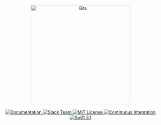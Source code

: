 <p align="center">
    <img src="https://cloud.githubusercontent.com/assets/1342803/24857620/3d672e56-1de9-11e7-9cb5-63033e8d560e.png" width="320" alt="Bits">
    <br>
    <br>
    <a href="http://docs.vapor.codes/bits/package">
        <img src="http://img.shields.io/badge/read_the-docs-92A8D1.svg" alt="Documentation">
    </a>
    <a href="http://vapor.team">
        <img src="http://vapor.team/badge.svg" alt="Slack Team">
    </a>
    <a href="LICENSE">
        <img src="http://img.shields.io/badge/license-MIT-brightgreen.svg" alt="MIT License">
    </a>
    <a href="https://circleci.com/gh/vapor/bits">
        <img src="https://circleci.com/gh/vapor/bits.svg?style=shield" alt="Continuous Integration">
    </a>
    <a href="https://swift.org">
        <img src="http://img.shields.io/badge/swift-3.1-brightgreen.svg" alt="Swift 3.1">
    </a>
</center>